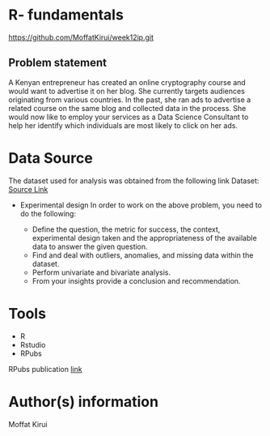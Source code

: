 # R- fundamentals
https://github.com/MoffatKirui/week12ip.git
## Problem statement
A Kenyan entrepreneur has created an online cryptography course and would want to advertise it on her blog. She currently targets audiences originating from various countries. In the past, she ran ads to advertise a related course on the same blog and collected data in the process. She would now like to employ your services as a Data Science Consultant to help her identify which individuals are most likely to click on her ads. 


# Data Source
The dataset used for analysis was obtained from the following link
Dataset: [Source Link](http://bit.ly/IPAdvertisingData)

* Experimental design 
   In order to work on the above problem, you need to do the following:

    + Define the question, the metric for success, the context, experimental design taken and the appropriateness of the available data to answer the given question.
    + Find and deal with outliers, anomalies, and missing data within the dataset.
    + Perform  univariate and bivariate analysis.
    + From your insights provide a conclusion and recommendation.
   
# Tools
+ R
+ Rstudio
+ RPubs

RPubs publication [link](https://rpubs.com/MoffatKirui/787847)

# Author(s) information
Moffat Kirui
